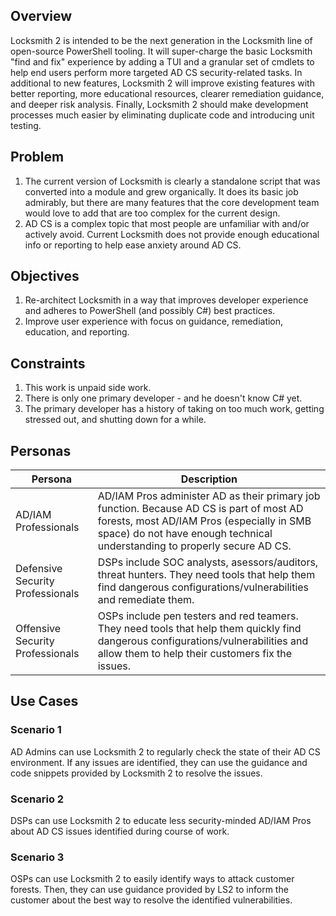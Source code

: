 ## Overview
Locksmith 2 is intended to be the next generation in the Locksmith line of open-source PowerShell tooling. It will super-charge the basic Locksmith "find and fix" experience by adding a TUI and a granular set of cmdlets to help end users perform more targeted AD CS security-related tasks. In additional to new features, Locksmith 2 will improve existing features with better reporting, more educational resources, clearer remediation guidance, and deeper risk analysis. Finally, Locksmith 2 should make development processes much easier by eliminating duplicate code and introducing unit testing.
## Problem 
1. The current version of Locksmith is clearly a standalone script that was converted into a module and grew organically. It does its basic job admirably, but there are many features that the core development team would love to add that are too complex for the current design.
2. AD CS is a complex topic that most people are unfamiliar with and/or actively avoid. Current Locksmith does not provide enough educational info or reporting to help ease anxiety around AD CS.
## Objectives
1. Re-architect Locksmith in a way that improves developer experience and adheres to PowerShell (and possibly C#) best practices.
2. Improve user experience with focus on guidance, remediation, education, and reporting.
## Constraints
1. This work is unpaid side work.
2. There is only one primary developer - and he doesn't know C# yet.
3. The primary developer has a history of taking on too much work, getting stressed out, and shutting down for a while.
## Personas
| Persona                          | Description                                                                                                                                                                                                        |
| -------------------------------- | ------------------------------------------------------------------------------------------------------------------------------------------------------------------------------------------------------------------ |
| AD/IAM Professionals             | AD/IAM Pros administer AD as their primary job function. Because AD CS is part of most AD forests, most AD/IAM Pros (especially in SMB space) do not have enough technical understanding to properly secure AD CS. |
| Defensive Security Professionals | DSPs include SOC analysts, asessors/auditors, threat hunters. They need tools that help them find dangerous configurations/vulnerabilities and remediate them.                                                     |
| Offensive Security Professionals | OSPs include pen testers and red teamers. They need tools that help them quickly find dangerous configurations/vulnerabilities and allow them to help their customers fix the issues.                              |
## Use Cases
### Scenario 1
AD Admins can use Locksmith 2 to regularly check the state of their AD CS environment. If any issues are identified, they can use the guidance and code snippets provided by Locksmith 2 to resolve the issues.
### Scenario 2
DSPs can use Locksmith 2 to educate less security-minded AD/IAM Pros about AD CS issues identified during course of work.
### Scenario 3
OSPs can use Locksmith 2 to easily identify ways to attack customer forests. Then, they can use guidance provided by LS2 to inform the customer about the best way to resolve the identified vulnerabilities.